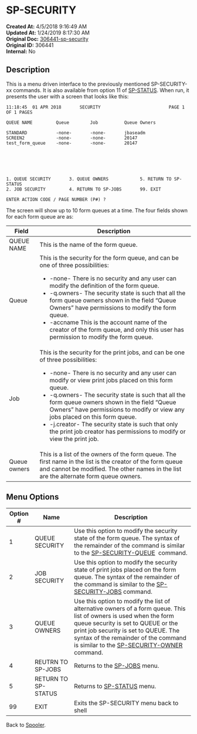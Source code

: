 # SP-SECURITY 

**Created At:** 4/5/2018 9:16:49 AM  
**Updated At:** 1/24/2019 8:17:30 AM  
**Original Doc:** [306441-sp-security](https://docs.jbase.com/44205-spooler/306441-sp-security)  
**Original ID:** 306441  
**Internal:** No  


## Description 

This is a menu driven interface to the previously mentioned SP-SECURITY-xx commands. It is also available from option 11 of [SP-STATUS](./../sp-status). When run, it presents the user with a screen that looks like this:

```
11:18:45  01 APR 2018       SECURITY                          PAGE 1 OF 1 PAGES

QUEUE NAME         Queue        Job          Queue Owners

STANDARD           -none-       -none-       jbaseadm
SCREEN2            -none-       -none-       20147
test_form_queue    -none-       -none-       20147






1. QUEUE SECURITY       3. QUEUE OWNERS            5. RETURN TO SP-STATUS
2. JOB SECURITY         4. RETURN TO SP-JOBS       99. EXIT

ENTER ACTION CODE / PAGE NUMBER (P#) ?
```

The screen will show up to 10 form queues at a time. The four fields shown for each form queue are as:


| Field<br> | Description<br> |
| --- | --- |
| QUEUE NAME<br> | This is the name of the form queue.<br> |
| Queue<br> | This is the security for the form queue, and can be one of three possibilities:<ul><li>-none- There is no security and any user can modify the definition of the form queue.</li><li>-q.owners- The security state is such that all the form queue owners shown in the field &ldquo;Queue Owners&rdquo; have permissions to modify the form queue.</li><li>-accname This is the account name of the creator of the form queue, and only this user has permission to modify the form queue.</li></ul> |
| Job<br> | This is the security for the print jobs, and can be one of three possibilities:<ul><li>-none- There is no security and any user can modify or view print jobs placed on this form queue.</li><li>-q.owners- The security state is such that all the form queue owners shown in the field &ldquo;Queue Owners&rdquo; have permissions to modify or view any jobs placed on this form queue.</li><li>-j.creator- The security state is such that only the print job creator has permissions to modify or view the print job.</li></ul> |
| Queue owners<br> | This is a list of the owners of the form queue. The first name in the list is the creator of the form queue and cannot be modified. The other names in the list are the alternate form queue owners.<br> |




## Menu Options 


| Option #<br> | Name<br> | Description<br> |
| --- | --- | --- |
| 1<br> | QUEUE SECURITY<br> | Use this option to modify the security state of the form queue. The syntax of the remainder of the command is similar to the [SP-SECURITY-QUEUE](./../sp-security-queue)  command.<br> |
| 2<br> | JOB SECURITY<br> | Use this option to modify the security state of print jobs placed on the form queue. The syntax of the remainder of the command is similar to the [SP-SECURITY-JOBS](./../sp-security-jobs) command.<br> |
| 3<br> | QUEUE OWNERS<br> | Use this option to modify the list of alternative owners of a form queue. This list of owners is used when the form queue security is set to QUEUE or the print job security is set to QUEUE. The syntax of the remainder of the command is similar to the [SP-SECURITY-OWNER](./../sp-security-owner) command.<br> |
| 4<br> | REUTRN TO SP-JOBS<br> | Returns to the [SP-JOBS](./../sp-jobs) menu.<br> |
| 5<br> | RETURN TO SP-STATUS<br> | Returns to [SP-STATUS](./../sp-status) menu.<br> |
| 99<br> | EXIT<br> | Exits the SP-SECURITY menu back to shell<br> |




Back to [Spooler](./../jbase-spooler).
